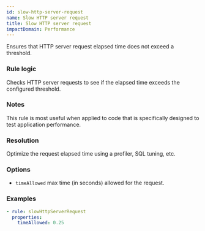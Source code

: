 ```yaml
---
id: slow-http-server-request
name: Slow HTTP server request
title: Slow HTTP server request
impactDomain: Performance
---
```


Ensures that HTTP server request elapsed time does not exceed a threshold.

### Rule logic

Checks HTTP server requests to see if the elapsed time exceeds the configured threshold.

### Notes

This rule is most useful when applied to code that is specifically designed to test application
performance.

### Resolution

Optimize the request elapsed time using a profiler, SQL tuning, etc.

### Options

- `timeAllowed` max time (in seconds) allowed for the request.

### Examples

```yaml
- rule: slowHttpServerRequest
  properties:
    timeAllowed: 0.25
```
